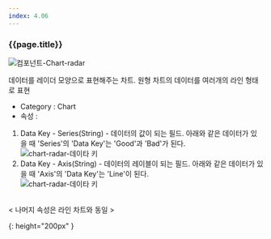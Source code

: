 ```yaml
---
index: 4.06
---
```

### {{page.title}}
![컴포넌트-Chart-radar][chart-radar-01]

데이터를 레이더 모양으로 표현해주는 차트. 원형 차트의 데이터를 여러개의 라인 형태로 표현

- Category : Chart
- 속성 :  
1. Data Key - Series(String) - 데이터의 값이 되는 필드. 아래와 같은 데이터가 있을 때 'Series'의 'Data Key'는 'Good'과 'Bad'가 된다.  
![chart-radar-데이타 키][chart-radar-01]
1. Data Key - Axis(String) - 데이터의 레이블이 되는 필드. 아래와 같은 데이터가 있을 때 'Axis'의 'Data Key'는 'Line'이 된다.  
![chart-radar-데이타 키][chart-radar-01]  

<br>
< 나머지 속성은 라인 차트와 동일 >


[chart-radar-01]: {{site.baseurl}}/assets/components/chart-radar-01.png
{: height="200px" }
